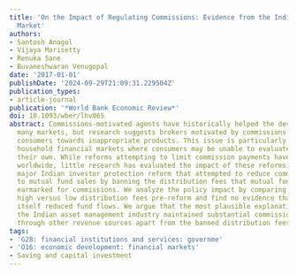 ```yaml
---
title: 'On the Impact of Regulating Commissions: Evidence from the Indian Mutual Funds
  Market'
authors:
- Santosh Anagol
- Vijaya Marisetty
- Renuka Sane
- Buvaneshwaran Venugopal
date: '2017-01-01'
publishDate: '2024-09-29T21:09:31.229504Z'
publication_types:
- article-journal
publication: '*World Bank Economic Review*'
doi: 10.1093/wber/lhv065
abstract: Commissions-motivated agents have historically helped the development of
  many markets, but research suggests brokers motivated by commissions sometimes steer
  consumers towards inappropriate products. This issue is particularly important in
  household financial markets where consumers may be unable to evaluate products on
  their own. While reforms attempting to limit commission payments have been undertaken
  worldwide, little research has evaluated the impact of these reforms. We study a
  major Indian investor protection reform that attempted to reduce commissions tied
  to mutual fund sales by banning the distribution fees that mutual funds had previously
  earmarked for commissions. We analyze the policy impact by comparing funds charging
  high versus low distribution fees pre-reform and find no evidence that the reform
  itself reduced fund flows. We argue that the most plausible explanation is that
  the Indian asset management industry maintained substantial commissions to brokers
  through other revenue sources apart from the banned distribution fees.
tags:
- 'G28: financial institutions and services: governme'
- 'O16: economic development: financial markets'
- Saving and capital investment
---
```

